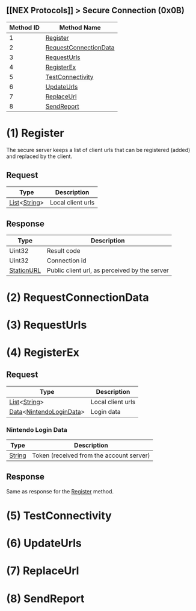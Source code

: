 ## [[NEX Protocols]] > Secure Connection (0x0B)

| Method ID | Method Name |
| --- | --- |
| 1 | [Register](#1-register) |
| 2 | [RequestConnectionData](#2-requestconnectiondata) |
| 3 | [RequestUrls](#3-requesturls) |
| 4 | [RegisterEx](#4-registerex) |
| 5 | [TestConnectivity](#5-testconnectivity) |
| 6 | [UpdateUrls](#6-updateurls) |
| 7 | [ReplaceUrl](#7-replaceurl) |
| 8 | [SendReport](#8-sendreport) |

# (1) Register
The secure server keeps a list of client urls that can be registered (added) and replaced by the client.

## Request
| Type | Description |
| --- | --- |
| [List]&lt;[String]&gt; | Local client urls |

## Response
| Type | Description |
| --- | --- |
| Uint32 | Result code |
| Uint32 | Connection id |
| [StationURL] | Public client url, as perceived by the server |

# (2) RequestConnectionData

# (3) RequestUrls

# (4) RegisterEx
## Request
| Type | Description |
| --- | --- |
| [List]&lt;[String]&gt; | Local client urls |
| [Data]&lt;[NintendoLoginData](#nintendo-login-data)&gt; | Login data |

### Nintendo Login Data
| Type | Description |
| --- | --- |
| [String] | Token (received from the account server) |

## Response
Same as response for the [Register](#1-register) method.

# (5) TestConnectivity

# (6) UpdateUrls

# (7) ReplaceUrl

# (8) SendReport

[List]: NEX-Common-Types#list
[String]: NEX-Common-Types#string
[StationURL]: NEX-Common-Types#station-url
[Data]: NEX-Common-Types#any-data-holder